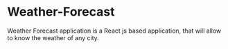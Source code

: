# Weather-Forecast
Weather Forecast application is a React js based application, that will allow to know the weather of any city.
